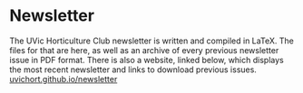# Newsletter  
The UVic Horticulture Club newsletter is written and compiled in LaTeX. The files for that are here, as well as an archive of every previous newsletter issue in PDF format. There is also a website, linked below, which displays the most recent newsletter and links to download previous issues.
[uvichort.github.io/newsletter](https://uvichort.github.io/newsletter/)
